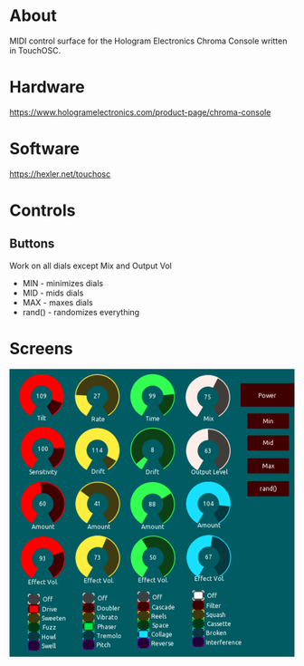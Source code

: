 # About
MIDI control surface for the Hologram Electronics Chroma Console written in TouchOSC.

# Hardware
https://www.hologramelectronics.com/product-page/chroma-console

# Software
https://hexler.net/touchosc

# Controls

## Buttons

Work on all dials except Mix and Output Vol

* MIN - minimizes dials
* MID - mids dials
* MAX - maxes dials
* rand() - randomizes everything

# Screens

![Screenshot of touchOSC](ChromaConsole.png?raw=true "Chroma Console TouchOSC")

